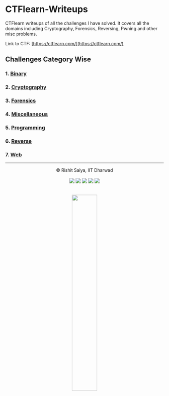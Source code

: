 # CTFlearn-Writeups

CTFlearn writeups of all the challenges I have solved. It covers all the domains including Cryptography, Forensics, Reversing, Pwning and other misc problems.

Link to CTF: [https://ctflearn.com/](https://ctflearn.com/)

## Challenges Category Wise

### 1. [Binary](https://github.com/rishitsaiya/CTFlearn-Writeups/tree/master/Binary)
### 2. [Cryptography](https://github.com/rishitsaiya/CTFlearn-Writeups/tree/master/Cryptography)
### 3. [Forensics](https://github.com/rishitsaiya/CTFlearn-Writeups/tree/master/Forensics)
### 4. [Miscellaneous](https://github.com/rishitsaiya/CTFlearn-Writeups/tree/master/Miscellaneous)
### 5. [Programming](https://github.com/rishitsaiya/CTFlearn-Writeups/tree/master/Programming)
### 6. [Reverse](https://github.com/rishitsaiya/CTFlearn-Writeups/tree/master/Reverse)
### 7. [Web](https://github.com/rishitsaiya/CTFlearn-Writeups/tree/master/Web)

---

<div align = "center">
© Rishit Saiya, IIT Dharwad <br> <br>
	<img src="https://badges.frapsoft.com/os/v2/open-source.svg?v=103"> 
	<img src="https://cdn.rawgit.com/sindresorhus/awesome/d7305f38d29fed78fa85652e3a63e154dd8e8829/media/badge.svg"> <img src="https://img.shields.io/github/stars/rishitsaiya/CTFlearn-Writeups?style=social"> <img src="https://img.shields.io/github/repo-size/rishitsaiya/CTFlearn-Writeups"> <img src="https://img.shields.io/github/license/rishitsaiya/CTFlearn-Writeups">
</div>
<br> <br>
<div align = "center"> 
	<img src="https://i.ibb.co/GxSMj9p/Logo.png" width="40%" />
</div>

